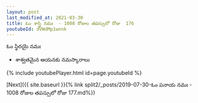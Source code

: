 ```yaml
---
layout: post
last_modified_at: 2021-03-30
title: ఓం శాస్త్రి నమః  - 1008 రోజుల తపస్సులో రోజు  176
youtubeId: dVWdMp1wnnk
---
```

 
 
 ఓం స్థిరయై నమః  
 
 - శాశ్వతమైన ఆయనకు నమస్కారాలు 
 
  
 
  
 
 
 
 
 
 


{% include youtubePlayer.html id=page.youtubeId %}
 
[Next]({{ site.baseurl }}{% link  split2/_posts/2019-07-30-ఓం పనాయ నమః  - 1008 రోజుల తపస్సులో రోజు  177.md%})
 
